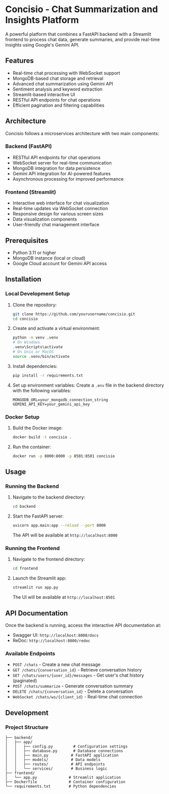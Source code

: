 # Concisio - Chat Summarization and Insights Platform

A powerful platform that combines a FastAPI backend with a Streamlit frontend to process chat data, generate summaries, and provide real-time insights using Google's Gemini API.

## Features

- Real-time chat processing with WebSocket support
- MongoDB-based chat storage and retrieval
- Advanced chat summarization using Gemini API
- Sentiment analysis and keyword extraction
- Streamlit-based interactive UI
- RESTful API endpoints for chat operations
- Efficient pagination and filtering capabilities

## Architecture

Concisio follows a microservices architecture with two main components:

### Backend (FastAPI)

- RESTful API endpoints for chat operations
- WebSocket server for real-time communication
- MongoDB integration for data persistence
- Gemini API integration for AI-powered features
- Asynchronous processing for improved performance

### Frontend (Streamlit)

- Interactive web interface for chat visualization
- Real-time updates via WebSocket connection
- Responsive design for various screen sizes
- Data visualization components
- User-friendly chat management interface

## Prerequisites

- Python 3.11 or higher
- MongoDB instance (local or cloud)
- Google Cloud account for Gemini API access

## Installation

### Local Development Setup

1. Clone the repository:

   ```bash
   git clone https://github.com/yourusername/concisio.git
   cd concisio
   ```

2. Create and activate a virtual environment:

   ```bash
   python -m venv .venv
   # On Windows
   .venv\Scripts\activate
   # On Unix or MacOS
   source .venv/bin/activate
   ```

3. Install dependencies:

   ```bash
   pip install -r requirements.txt
   ```

4. Set up environment variables:
   Create a `.env` file in the backend directory with the following variables:
   ```env
   MONGODB_URL=your_mongodb_connection_string
   GEMINI_API_KEY=your_gemini_api_key
   ```

### Docker Setup

1. Build the Docker image:

   ```bash
   docker build -t concisio .
   ```

2. Run the container:
   ```bash
   docker run -p 8000:8000 -p 8501:8501 concisio
   ```

## Usage

### Running the Backend

1. Navigate to the backend directory:

   ```bash
   cd backend
   ```

2. Start the FastAPI server:
   ```bash
   uvicorn app.main:app --reload --port 8000
   ```
   The API will be available at `http://localhost:8000`

### Running the Frontend

1. Navigate to the frontend directory:

   ```bash
   cd frontend
   ```

2. Launch the Streamlit app:
   ```bash
   streamlit run app.py
   ```
   The UI will be available at `http://localhost:8501`

## API Documentation

Once the backend is running, access the interactive API documentation at:

- Swagger UI: `http://localhost:8000/docs`
- ReDoc: `http://localhost:8000/redoc`

### Available Endpoints

- `POST /chats` - Create a new chat message
- `GET /chats/{conversation_id}` - Retrieve conversation history
- `GET /chats/users/{user_id}/messages` - Get user's chat history (paginated)
- `POST /chats/summarize` - Generate conversation summary
- `DELETE /chats/{conversation_id}` - Delete a conversation
- `WebSocket /chats/ws/{client_id}` - Real-time chat connection

## Development

### Project Structure

```
├── backend/
│   ├── app/
│   │   ├── config.py         # Configuration settings
│   │   ├── database.py       # Database connections
│   │   ├── main.py          # FastAPI application
│   │   ├── models/          # Data models
│   │   ├── routes/          # API endpoints
│   │   └── services/        # Business logic
├── frontend/
│   └── app.py              # Streamlit application
├── Dockerfile              # Container configuration
└── requirements.txt        # Python dependencies
```
